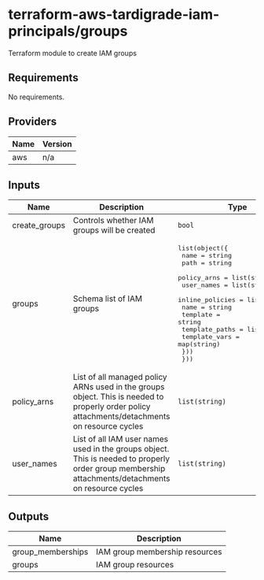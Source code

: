 # terraform-aws-tardigrade-iam-principals/groups

Terraform module to create IAM groups


<!-- BEGIN TFDOCS -->
## Requirements

No requirements.

## Providers

| Name | Version |
|------|---------|
| aws | n/a |

## Inputs

| Name | Description | Type | Default | Required |
|------|-------------|------|---------|:--------:|
| create\_groups | Controls whether IAM groups will be created | `bool` | `true` | no |
| groups | Schema list of IAM groups | <pre>list(object({<br>    name        = string<br>    path        = string<br>    policy_arns = list(string)<br>    user_names  = list(string)<br>    inline_policies = list(object({<br>      name           = string<br>      template       = string<br>      template_paths = list(string)<br>      template_vars  = map(string)<br>    }))<br>  }))</pre> | `[]` | no |
| policy\_arns | List of all managed policy ARNs used in the groups object. This is needed to properly order policy attachments/detachments on resource cycles | `list(string)` | `[]` | no |
| user\_names | List of all IAM user names used in the groups object. This is needed to properly order group membership attachments/detachments on resource cycles | `list(string)` | `[]` | no |

## Outputs

| Name | Description |
|------|-------------|
| group\_memberships | IAM group membership resources |
| groups | IAM group resources |

<!-- END TFDOCS -->

